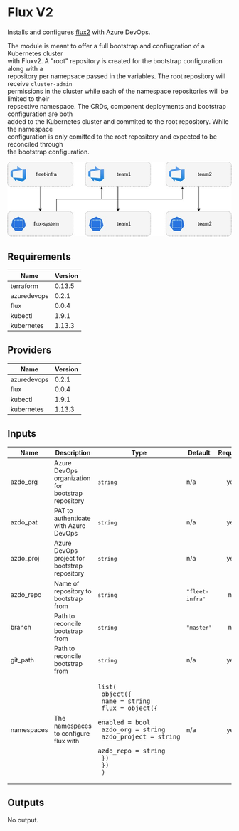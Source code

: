 # Flux V2

Installs and configures [flux2](https://github.com/fluxcd/flux2) with Azure DevOps.

The module is meant to offer a full bootstrap and confiugration of a Kubernetes cluster  
with Fluxv2. A "root" repository is created for the bootstrap configuration along with a  
repository per namepsace passed in the variables. The root repository will receive `cluster-admin`  
permissions in the cluster while each of the namespace repositories will be limited to their  
repsective namespace. The CRDs, component deployments and bootstrap configuration are both  
added to the Kubernetes cluster and commited to the root repository. While the namespace  
configuration is only comitted to the root repository and expected to be reconciled through  
the bootstrap configuration.

<p align="center"><img src="../../../assets/fluxcd-v2.jpg"></p>

## Requirements

| Name | Version |
|------|---------|
| terraform | 0.13.5 |
| azuredevops | 0.2.1 |
| flux | 0.0.4 |
| kubectl | 1.9.1 |
| kubernetes | 1.13.3 |

## Providers

| Name | Version |
|------|---------|
| azuredevops | 0.2.1 |
| flux | 0.0.4 |
| kubectl | 1.9.1 |
| kubernetes | 1.13.3 |

## Inputs

| Name | Description | Type | Default | Required |
|------|-------------|------|---------|:--------:|
| azdo\_org | Azure DevOps organization for bootstrap repository | `string` | n/a | yes |
| azdo\_pat | PAT to authenticate with Azure DevOps | `string` | n/a | yes |
| azdo\_proj | Azure DevOps project for bootstrap repository | `string` | n/a | yes |
| azdo\_repo | Name of repository to bootstrap from | `string` | `"fleet-infra"` | no |
| branch | Path to reconcile bootstrap from | `string` | `"master"` | no |
| git\_path | Path to reconcile bootstrap from | `string` | n/a | yes |
| namespaces | The namespaces to configure flux with | <pre>list(<br>    object({<br>      name = string<br>      flux = object({<br>        enabled      = bool<br>        azdo_org     = string<br>        azdo_project = string<br>        azdo_repo    = string<br>      })<br>    })<br>  )</pre> | n/a | yes |

## Outputs

No output.

